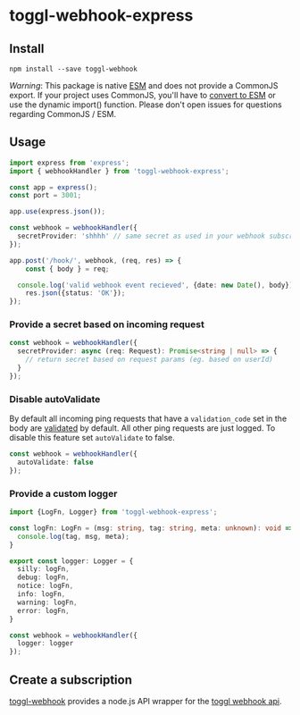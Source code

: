 # toggl-webhook-express

## Install

```
npm install --save toggl-webhook
```

*Warning*: This package is native [ESM](https://developer.mozilla.org/en-US/docs/Web/JavaScript/Guide/Modules) and does not provide a CommonJS export. If your project uses CommonJS, you'll have to [convert to ESM](https://gist.github.com/sindresorhus/a39789f98801d908bbc7ff3ecc99d99c) or use the dynamic import() function. Please don't open issues for questions regarding CommonJS / ESM.


## Usage

```ts
import express from 'express';
import { webhookHandler } from 'toggl-webhook-express';

const app = express();
const port = 3001;

app.use(express.json());

const webhook = webhookHandler({
  secretProvider: 'shhhh' // same secret as used in your webhook subscription
});

app.post('/hook/', webhook, (req, res) => {
	const { body } = req;

  console.log('valid webhook event recieved', {date: new Date(), body});
	res.json({status: 'OK'});
});
```

### Provide a secret based on incoming request

```ts
const webhook = webhookHandler({
  secretProvider: async (req: Request): Promise<string | null> => {
    // return secret based on request params (eg. based on userId)
  }
});
```

### Disable autoValidate

By default all incoming ping requests that have a `validation_code` set in the body are [validated](https://developers.track.toggl.com/docs/webhooks_start/url_endpoint_validation) by default. All other ping requests are just logged. To disable this feature set `autoValidate` to false.

```ts
const webhook = webhookHandler({
  autoValidate: false
});
```

### Provide a custom logger

```ts
import {LogFn, Logger} from 'toggl-webhook-express';

const logFn: LogFn = (msg: string, tag: string, meta: unknown): void => {
  console.log(tag, msg, meta);
}

export const logger: Logger = {
  silly: logFn,
  debug: logFn,
  notice: logFn,
  info: logFn,
  warning: logFn,
  error: logFn,
}

const webhook = webhookHandler({
  logger: logger
});
```

## Create a subscription

[toggl-webhook](https://www.npmjs.com/package/toggl-webhook) provides a node.js API wrapper for the [toggl webhook api](https://developers.track.toggl.com/docs/webhooks/subscriptions).
